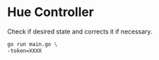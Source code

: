 # Hue Controller

Check if desired state and corrects it if necessary. 

```bash
go run main.go \
-token=XXXX
```
